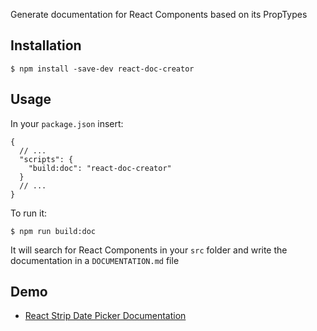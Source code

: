 Generate documentation for React Components based on its PropTypes

## Installation

`$ npm install -save-dev react-doc-creator`

## Usage

In your `package.json` insert:

```
{
  // ...
  "scripts": {
    "build:doc": "react-doc-creator"
  }
  // ...
}
```

To run it:

`$ npm run build:doc`

It will search for React Components in your `src` folder and write the documentation in a `DOCUMENTATION.md` file

## Demo

* [React Strip Date Picker Documentation](https://github.com/crearlink/react-strip-date-picker/blob/develop/DOCUMENTATION.md)
